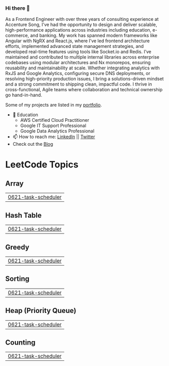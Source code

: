 ### Hi there 👋

<!--
**AnthonyM5/AnthonyM5** is a ✨ _special_ ✨ repository because its `README.md` (this file) appears on your GitHub profile.

Here are some ideas to get you started:

- 🔭 I’m currently working on ...

- 
- 🤔 I’m looking for help with ...
- 💬 Ask me about ...
- 📫 How to reach me: ...
- 😄 Pronouns: ...
- ⚡ Fun fact: ...
-->

As a Frontend Engineer with over three years of consulting experience at Accenture Song, I’ve had the opportunity to design and deliver scalable, high-performance applications across industries including education, e-commerce, and banking. My work has spanned modern frameworks like Angular with NgRX and React.js, where I’ve led frontend architecture efforts, implemented advanced state management strategies, and developed real-time features using tools like Socket.io and Redis. I’ve maintained and contributed to multiple internal libraries across enterprise codebases using modular architectures and Nx monorepos, ensuring reusability and maintainability at scale. Whether integrating analytics with RxJS and Google Analytics, configuring secure DNS deployments, or resolving high-priority production issues, I bring a solutions-driven mindset and a strong commitment to shipping clean, impactful code. I thrive in cross-functional, Agile teams where collaboration and technical ownership go hand-in-hand.

Some of my projects are listed in my [portfolio][4].

- 🌱 Education
  - AWS Certified Cloud Practitioner
  - Google IT Support Professional
  - Google Data Analytics Professional 
- 📫 How to reach me: [LinkedIn][2] || [Twitter][3]
- Check out the [Blog](https://anthonym5.github.io/my-awesome-blog/)

[2]:https://www.linkedin.com/in/anthonymai5/
[3]:https://twitter.com/Anthony76567225
[4]:https://anthonymportfolio.netlify.app/

<!---LeetCode Topics Start-->
# LeetCode Topics
## Array
|  |
| ------- |
| [0621-task-scheduler](https://github.com/AnthonyM5/AnthonyM5/tree/master/0621-task-scheduler) |
## Hash Table
|  |
| ------- |
| [0621-task-scheduler](https://github.com/AnthonyM5/AnthonyM5/tree/master/0621-task-scheduler) |
## Greedy
|  |
| ------- |
| [0621-task-scheduler](https://github.com/AnthonyM5/AnthonyM5/tree/master/0621-task-scheduler) |
## Sorting
|  |
| ------- |
| [0621-task-scheduler](https://github.com/AnthonyM5/AnthonyM5/tree/master/0621-task-scheduler) |
## Heap (Priority Queue)
|  |
| ------- |
| [0621-task-scheduler](https://github.com/AnthonyM5/AnthonyM5/tree/master/0621-task-scheduler) |
## Counting
|  |
| ------- |
| [0621-task-scheduler](https://github.com/AnthonyM5/AnthonyM5/tree/master/0621-task-scheduler) |
<!---LeetCode Topics End-->